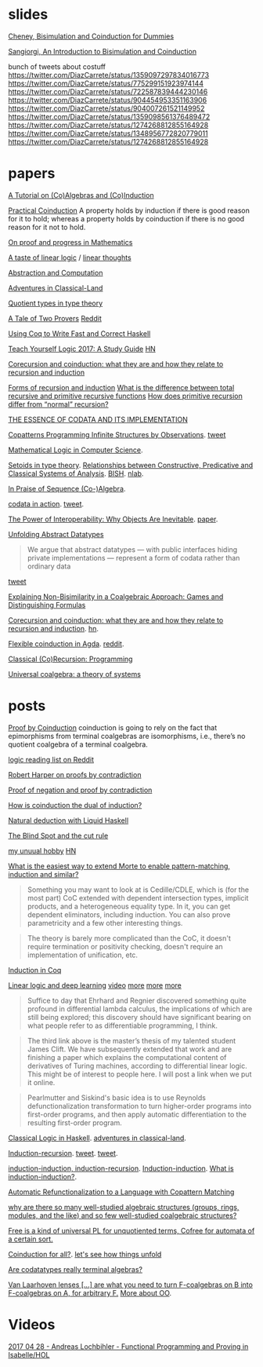 # slides

[Cheney, Bisimulation and Coinduction for Dummies](http://homepages.inf.ed.ac.uk/jcheney/presentations/bisim4d.pdf)

[Sangiorgi, An Introduction to Bisimulation and Coinduction](http://homes.cs.washington.edu/~djg/msr_russia2012/sangiorgi.pdf)

bunch of tweets about costuff https://twitter.com/DiazCarrete/status/1359097297834016773 https://twitter.com/DiazCarrete/status/775299151923974144 https://twitter.com/DiazCarrete/status/722587839444230146 https://twitter.com/DiazCarrete/status/904454953351163906 https://twitter.com/DiazCarrete/status/904007261521149952 https://twitter.com/DiazCarrete/status/1359098561376489472 https://twitter.com/DiazCarrete/status/1274268812855164928 https://twitter.com/DiazCarrete/status/1348956772820779011 https://twitter.com/DiazCarrete/status/1274268812855164928

# papers

[A Tutorial on (Co)Algebras and (Co)Induction](http://citeseerx.ist.psu.edu/viewdoc/summary?doi=10.1.1.37.1418)

[Practical Coinduction](https://www.cs.cornell.edu/~kozen/papers/Structural.pdf) A property holds by induction if there is good reason for it to hold; whereas a property holds by coinduction if there is no good reason for it not to hold.

[On proof and progress in Mathematics](https://arxiv.org/abs/math/9404236)

[A taste of linear logic](http://homepages.inf.ed.ac.uk/wadler/papers/lineartaste/lineartaste-revised.pdf) / [linear thoughts](http://oleg.fi/gists/posts/2017-01-17-linear-thoughts.html)

[Abstraction and Computation](http://www-sop.inria.fr/lemme/Venanzio.Capretta/publications/thesis.pdf)

[Adventures in Classical-Land](https://wiki.haskell.org/wikiupload/1/14/TMR-Issue6.pdf)

[Quotient types in type theory](http://eprints.nottingham.ac.uk/28941/1/Nuo%20Li's_Thesis.pdf)

[A Tale of Two Provers](https://nikivazou.github.io/static/Haskell17/a-tale.pdf) [Reddit](https://www.reddit.com/r/haskell/comments/6ml7i1/a_tale_of_two_provers_verifying_monoidal_string/)

[Using Coq to Write Fast and Correct Haskell](https://www.cs.purdue.edu/homes/bendy/Fiat/FiatByteString.pdf)

[Teach Yourself Logic 2017: A Study Guide](http://www.logicmatters.net/resources/pdfs/TeachYourselfLogic2017.pdf) [HN](https://news.ycombinator.com/item?id=15114139)

[Corecursion and coinduction: what they are and how they relate to recursion and induction](http://www.cl.cam.ac.uk/~mjcg/plans/Coinduction.pdf)

[Forms of recursion and induction](http://www.cs.man.ac.uk/~hsimmons/DOCUMENTS/PAPERSandNOTES/FormsRec.pdf) [What is the difference between total recursive and primitive recursive functions](https://math.stackexchange.com/questions/75296/what-is-the-difference-between-total-recursive-and-primitive-recursive-functions) [How does primitive recursion differ from “normal” recursion?](https://stackoverflow.com/questions/1712237/how-does-primitive-recursion-differ-from-normal-recursion)

[THE ESSENCE OF CODATA AND ITS IMPLEMENTATION](https://scholarsbank.uoregon.edu/xmlui/bitstream/handle/1794/23832/Sullivan_oregon_0171N_12267.pdf?sequence=1)

[Copatterns Programming Infinite Structures by Observations](https://t.co/sFfTwugzcH). [tweet](https://twitter.com/Iceland_jack/status/1040418269843402753)

[Mathematical Logic in Computer Science](https://arxiv.org/abs/1802.03292).

[Setoids in type theory](http://www.cs.nott.ac.uk/~pszvc/publications/Setoids_JFP_2003.pdf). [Relationships between Constructive,
Predicative and Classical Systems of Analysis](https://math.stanford.edu/~feferman/papers/relationships.pdf). [BISH](https://plato.stanford.edu/entries/mathematics-constructive/#BishConsMath). [nlab](https://ncatlab.org/nlab/show/Bishop%27s+constructive+mathematics).

[In Praise of Sequence (Co-)Algebra](https://arxiv.org/abs/1812.05878).

[codata in action](https://link.springer.com/chapter/10.1007/978-3-030-17184-1_5). [tweet](https://twitter.com/Iceland_jack/status/1117432861190184963).

[The Power of Interoperability: Why Objects Are Inevitable](https://twitter.com/jjcarett2/status/1399473063515889672). [paper](http://www.cs.cmu.edu/~aldrich/papers/objects-essay.pdf).

[Unfolding Abstract Datatypes](http://www.cs.ox.ac.uk/jeremy.gibbons/publications/adt.pdf)

> We argue that abstract datatypes — with public interfaces hiding private implementations — represent a form of codata rather than ordinary data

[tweet](https://twitter.com/pigworker/status/1117527460545990656)

[Explaining Non-Bisimilarity in a Coalgebraic Approach: Games and Distinguishing Formulas](https://arxiv.org/abs/2002.11459)

[Corecursion and coinduction: what they are and how they relate to recursion and induction](https://www.cl.cam.ac.uk/archive/mjcg/plans/Coinduction.pdf). [hn](https://news.ycombinator.com/item?id=23956463).

[Flexible coinduction in Agda](https://arxiv.org/pdf/2002.06047.pdf). [reddit](https://www.reddit.com/r/haskell/comments/k3zxqy/monthly_hask_anything_december_2020/ggiu9yt/?utm_source=reddit&utm_medium=web2x&context=3).

[Classical (Co)Recursion: Programming](https://arxiv.org/abs/2103.06913v1)

[Universal coalgebra: a theory of systems](https://www.sciencedirect.com/science/article/pii/S0304397500000566)


# posts

[Proof by Coinduction](https://golem.ph.utexas.edu/category/2009/09/proof_by_coinduction.html)  coinduction is going to rely on the fact that epimorphisms from terminal coalgebras are isomorphisms, i.e., there’s no quotient coalgebra of a terminal coalgebra. 

[logic reading list on Reddit](https://www.reddit.com/r/logic/comments/54h0i9/logic_reading_group_schedule_and_reading_list/)

[Robert Harper on proofs by contradiction](https://existentialtype.wordpress.com/2017/03/04/a-proof-by-contradiction-is-not-a-proof-that-derives-a-contradiction/)

[Proof of negation and proof by contradiction](http://math.andrej.com/2010/03/29/proof-of-negation-and-proof-by-contradiction/)

[How is coinduction the dual of induction?](https://www.joachim-breitner.de/blog/727-How_is_coinduction_the_dual_of_induction_)

[Natural deduction with Liquid Haskell](http://goto.ucsd.edu/~nvazou/popl18/_site/NaturalDeduction.html)

[The Blind Spot and the cut rule](https://blog.plover.com/math/logic/cut-rule.html)

[my unuual hobby](https://www.stephanboyer.com/post/134/my-unusual-hobby) [HN](https://news.ycombinator.com/item?id=15776033)

[What is the easiest way to extend Morte to enable pattern-matching, induction and similar?](https://www.reddit.com/r/haskell/comments/7jxfr3/what_is_the_easiest_way_to_extend_morte_to_enable/)
 
> Something you may want to look at is Cedille/CDLE, which is (for the most part) CoC extended with dependent intersection types, implicit products, and a heterogeneous equality type. In it, you can get dependent eliminators, including induction. You can also prove parametricity and a few other interesting things.

> The theory is barely more complicated than the CoC, it doesn't require termination or positivity checking, doesn't require an implementation of unification, etc.

[Induction in Coq](http://www.cs.cornell.edu/courses/cs3110/2017fa/l/22-coq-induction/notes.v)

[Linear logic and deep learning](https://news.ycombinator.com/item?id=16255612) [video](https://www.youtube.com/watch?v=qhPBfysSYI8) [more](http://therisingsea.org/notes/MScThesisJamesClift.pdf) [more](https://arxiv.org/abs/1407.2650) [more](https://arxiv.org/abs/1701.01285)

> Suffice to day that Ehrhard and Regnier discovered something quite profound in differential lambda calculus, the implications of which are still being explored; this discovery should have significant bearing on what people refer to as differentiable programming, I think.

> The third link above is the master’s thesis of my talented student James Clift. We have subsequently extended that work and are finishing a paper which explains the computational content of derivatives of Turing machines, according to differential linear logic. This might be of interest to people here. I will post a link when we put it online.

> Pearlmutter and Siskind's basic idea is to use Reynolds defunctionalization transformation to turn higher-order programs into first-order programs, and then apply automatic differentiation to the resulting first-order program.

[Classical Logic in Haskell](http://cvlad.info/clasical-logic-in-haskell/). [adventures in classical-land](http://cvlad.info/clasical-logic-in-haskell/).

[Induction-recursion](https://en.wikipedia.org/wiki/Induction-recursion). [tweet](https://twitter.com/Iceland_jack/status/1084124066569703428). [tweet](https://twitter.com/_sofia_af/status/1084094351230275585).

[induction-induction, induction-recursion](https://twitter.com/_sofia_af/status/1084882799100874752). [Induction-induction](https://en.wikipedia.org/wiki/Induction-induction). [What is induction-induction?](https://cs.stackexchange.com/questions/64130/what-is-induction-induction).

[Automatic Refunctionalization to a Language with Copattern Matching](http://ps.informatik.uni-tuebingen.de/publications/rendel15automatic.pdf)

[why are there so many well-studied algebraic structures (groups, rings, modules, and the like) and so few well-studied coalgebraic structures?](https://twitter.com/evanewashington/status/1399910242444623872)

[Free is a kind of universal PL for unquotiented terms, Cofree for automata of a certain sort.](https://twitter.com/jjcarett2/status/1410925194412240897)

[Coinduction for all?](https://twitter.com/sigfpe/status/1460068019011424262). [let's see how things unfold](https://personal.cis.strath.ac.uk/conor.mcbride/pub/JUnfold/junfold.pdf)

[Are codatatypes really terminal algebras?](https://stackoverflow.com/questions/70128628/are-codatatypes-really-terminal-algebras)

[Van Laarhoven lenses [...] are what you need to turn F-coalgebras on B into F-coalgebras on A, for arbitrary F.](https://twitter.com/typeswitch/status/1473474124165042177) [More about OO](https://twitter.com/typeswitch/status/1473469660251271172).

# Videos

[2017 04 28 - Andreas Lochbihler - Functional Programming and Proving in Isabelle/HOL](https://www.youtube.com/watch?v=cIX3WVO48RY)
